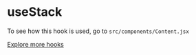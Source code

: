 # useStack

To see how this hook is used, go to `src/components/Content.jsx`

[Explore more hooks](https://github.com/azlibdar/react-customs/#readme)
